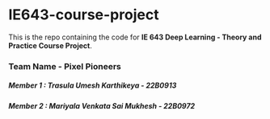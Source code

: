 # IE643-course-project

This is the repo containing the code for **IE 643 Deep Learning - Theory and Practice Course Project**.

### Team Name - Pixel Pioneers
##### Member 1 : Trasula Umesh Karthikeya - 22B0913
##### Member 2 : Mariyala Venkata Sai Mukhesh - 22B0972
